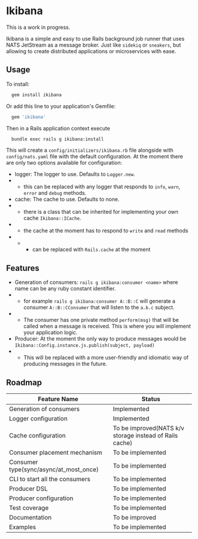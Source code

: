 # Ikibana

This is a work in progress.

Ikibana is a simple and easy to use Rails background job runner that uses NATS JetStream as a message broker.
Just like `sidekiq` or `sneakers`, but allowing to create distributed applications or microservices with ease.

## Usage

To install:

```bash
  gem install ikibana
```

Or add this line to your application's Gemfile:

```ruby
  gem 'ikibana'
```

Then in a Rails application context execute

```bash
  bundle exec rails g ikibana:install
```

This will create a `config/initializers/ikibana.rb` file alongside with `config/nats.yaml` file with the default
configuration.
At the moment there are only two options available for configuration:

* logger: The logger to use. Defaults to `Logger.new`.
*
    * this can be replaced with any logger that responds to `info`, `warn`, `error` and `debug` methods.
* cache: The cache to use. Defaults to none.
*
    * there is a class that can be inherited for implementing your own cache `Ikibana::ICache`.
*
    * the cache at the moment has to respond to `write` and `read` methods
*
    *
        * can be replaced with `Rails.cache` at the moment

## Features

* Generation of consumers: `rails g ikibana:consumer <name>` where name can be any ruby constant identifier.
*
    * for example `rails g ikibana:consumer A::B::C` will generate a consumer `A::B::CConsumer` that will listen to the
      `a.b.c` subject.
*
    * The consumer has one private method `perform(msg)` that will be called when a message is received. This is where
      you will implement your application logic.
* Producer: At the moment the only way to produce messages would be
  `Ikibana::Config.instance.js.publish(subject, payload)`
*
    * This will be replaced with a more user-friendly and idiomatic way of producing messages in the future.

## Roadmap

| Feature Name                           | Status                                                  |
|----------------------------------------|---------------------------------------------------------|
| Generation of consumers                | Implemented                                             |
| Logger configuration                   | Implemented                                             |
| Cache configuration                    | To be improved(NATS k/v storage instead of Rails cache) |
| Consumer placement mechanism           | To be implemented                                       |
| Consumer type(sync/async/at_most_once) | To be implemented                                       |
| CLI to start all the consumers         | To be implemented                                       |
| Producer DSL                           | To be implemented                                       |
| Producer configuration                 | To be implemented                                       |
| Test coverage                          | To be implemented                                       |
| Documentation                          | To be improved                                          |
| Examples                               | To be implemented                                       |
